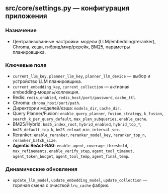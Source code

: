 ## src/core/settings.py — конфигурация приложения

### Назначение
- Централизованные настройки: модели (LLM/embedding/reranker), Chroma, кеши, гибрид/ммр/ререйк, BM25, параметры планировщика.

### Ключевые поля
- `current_llm_key`, `planner_llm_key`, `planner_llm_device` — выбор и устройство LLM планировщика.
- `current_embedding_key`, `current_collection` — активная embedding‑модель/коллекция.
- Redis: `redis_enabled`, `redis_host/port/password`, `cache_ttl`.
- Chroma: `chroma_host/port/path`.
- Директории моделей/кэша: `models_dir`, `cache_dir`.
- Query Planner/Fusion: `enable_query_planner`, `fusion_strategy`, `k_fusion`, `search_k_per_query_default`, `max_plan_subqueries`, `enable_cache`.
- BM25/Hybrid: `bm25_index_root`, `hybrid_enabled`, `hybrid_top_*`, `bm25_default_top_k`, `bm25_reload_min_interval_sec`.
- Reranker: `enable_reranker`, `reranker_model_key`, `reranker_top_n`, `reranker_batch_size`.
- **Agentic ReAct-RAG**: `enable_agent`, `coverage_threshold`, `max_refinements`, `enable_verify_step`, `agent_tool_timeout`, `agent_token_budget`, `agent_tool_temp`, `agent_final_temp`.

### Динамические обновления
- `update_llm_model`, `update_embedding_model`, `update_collection` — горячая смена с очисткой `lru_cache` фабрик.


